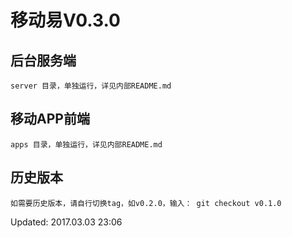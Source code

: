 # 移动易V0.3.0

## 后台服务端

	server 目录，单独运行，详见内部README.md

## 移动APP前端

	apps 目录，单独运行，详见内部README.md


## 历史版本

	如需要历史版本，请自行切换tag，如v0.2.0，输入： git checkout v0.1.0


Updated: 2017.03.03 23:06
